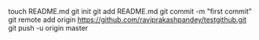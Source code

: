 
touch README.md
git init
git add README.md
git commit -m "first commit"
git remote add origin https://github.com/raviprakashpandey/testgithub.git
git push -u origin master
